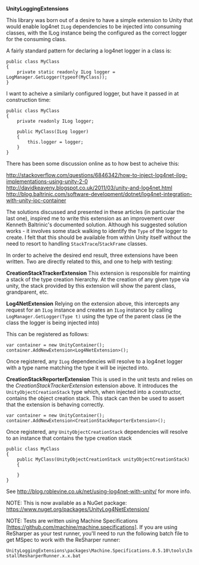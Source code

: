 **UnityLoggingExtensions**

This library was born out of a desire to have a simple extension to Unity that would enable log4net `ILog` dependencies to be injected into consuming classes, with the ILog instance being the configured as the correct logger for the consuming class.

A fairly standard pattern for declaring a log4net logger in a class is:

    public class MyClass
    {
        private static readonly ILog logger = LogManager.GetLogger(typeof(MyClass));
    }
    
I want to acheive a similarly configured logger, but have it passed in at construction time:

    public class MyClass
    {
        private readonly ILog logger;
        
        public MyClass(ILog logger)
        {
            this.logger = logger;
        }
    }
    
There has been some discussion online as to how best to acheive this:

http://stackoverflow.com/questions/6846342/how-to-inject-log4net-ilog-implementations-using-unity-2-0
http://davidkeaveny.blogspot.co.uk/2011/03/unity-and-log4net.html
http://blog.baltrinic.com/software-development/dotnet/log4net-integration-with-unity-ioc-container

The solutions discussed and presented in these articles (in particular the last one), inspired me to write this extension as an improvement over Kenneth Baltrinic's documented solution. Although his suggested solution works - it involves some stack walking to identify the `Type` of the logger to create. I felt that this should be available from within Unity itself without the need to resort to handling `StackTrace`/`StackFrame` classes.

In order to acheive the desired end result, three extensions have been written. Two are directly related to this, and one to help with testing:

**CreationStackTrackerExtension**
This extension is responsible for mainting a stack of the type creation hierarchy. At the creation of any given type via unity, the stack provided by this extension will show the parent class, grandparent, etc.

**Log4NetExtension**
Relying on the extension above, this intercepts any request for an `ILog` instance and creates an `ILog` instance by calling `LogManager.GetLogger(Type t)` using the type of the parent class (ie the class the logger is being injected into)

This can be registered as follows:

    var container = new UnityContainer();
    container.AddNewExtension<Log4NetExtension>();

Once registered, any `ILog` dependencies will resolve to a log4net logger with a type name matching the type it will be injected into.

**CreationStackReporterExtension**
This is used in the unit tests and relies on the _CreationStackTrackerExtension_ extension above. It introduces the `UnityObjectCreationStack` type which, when injected into a constructor, contains the object creation stack. This stack can then be used to assert that the extension is behaving correctly.

    var container = new UnityContainer();
    container.AddNewExtension<CreationStackReporterExtension>();

Once registered, any `UnityObjectCreationStack` dependencies will resolve to an instance that contains the type creation stack

    public class MyClass
    {
        public MyClass(UnityObjectCreationStack unityObjectCreationStack)
        {

        }
    }
    
See http://blog.roblevine.co.uk/net/using-log4net-with-unity/ for more info.

NOTE: This is now available as a NuGet package: 
https://www.nuget.org/packages/UnityLog4NetExtension/

NOTE: Tests are written using Machine Specifications [https://github.com/machine/machine.specifications]. If you are using ReSharper as your test runner, you'll need to run the following batch file to get MSpec to work with the ReSharper runner:

`UnityLoggingExtensions\packages\Machine.Specifications.0.5.10\tools\InstallResharperRunner.x.x.bat`
